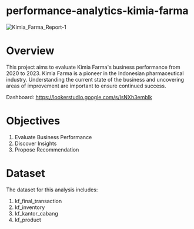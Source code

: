 # performance-analytics-kimia-farma
![Kimia_Farma_Report-1](https://github.com/ramustikarini/performance-analytics-kimia-farma/assets/157138440/7f0404de-84c8-463b-bbfe-cbd5c1cd3793)

# Overview
This project aims to evaluate Kimia Farma's business performance from 2020 to 2023. Kimia Farma is a pioneer in the Indonesian pharmaceutical industry. Understanding the current state of the business and uncovering areas of improvement are important to ensure continued success.

Dashboard: https://lookerstudio.google.com/s/lsNXh3emblk

# Objectives
1. Evaluate Business Performance 
2. Discover Insights
3. Propose Recommendation

# Dataset
The dataset for this analysis includes:
1. kf_final_transaction
2. kf_inventory
3. kf_kantor_cabang
4. kf_product 
